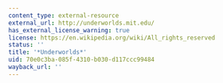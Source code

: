 ```yaml
---
content_type: external-resource
external_url: http://underworlds.mit.edu/
has_external_license_warning: true
license: https://en.wikipedia.org/wiki/All_rights_reserved
status: ''
title: '*Underworlds*'
uid: 70e0c3ba-085f-4310-b030-d117ccc99484
wayback_url: ''
---
```

